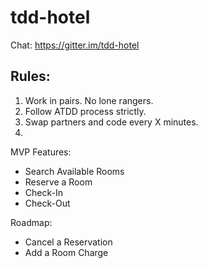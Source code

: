 # tdd-hotel

Chat: https://gitter.im/tdd-hotel

Rules:
------
1. Work in pairs. No lone rangers.
2. Follow ATDD process strictly.
3. Swap partners and code every X minutes.
4.

MVP Features:
- Search Available Rooms
- Reserve a Room
- Check-In
- Check-Out

Roadmap:
- Cancel a Reservation
- Add a Room Charge
